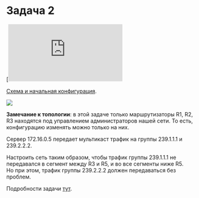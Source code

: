 # Задача 2

[![](https://dan4i4ek.info/src/131.html)  
   
[Схема и начальная конфигурация](https://docs.google.com/document/d/1Dwi4wO6B_VGhxapE4dqfBacT4_N3tNRU-Q9JFoiaEj0/pub).  
   
![](https://dan4i4ek.info/src/0_da30b_7fe598c3_XXL.png)  
   
**Замечание к топологии**: в этой задаче только маршрутизаторы R1, R2, R3 находятся под управлением администраторов нашей сети. То есть, конфигурацию изменять можно только на них.  
   
Сервер 172.16.0.5 передает мультикаст трафик на группы 239.1.1.1 и 239.2.2.2.  
   
Настроить сеть таким образом, чтобы трафик группы 239.1.1.1 не передавался в сегмент между R3 и R5, и во все сегменты ниже R5.  
Но при этом, трафик группы 239.2.2.2 должен передаваться без проблем.  
   
Подробности задачи [тут](https://linkmeup.ru/blog/131.html).
